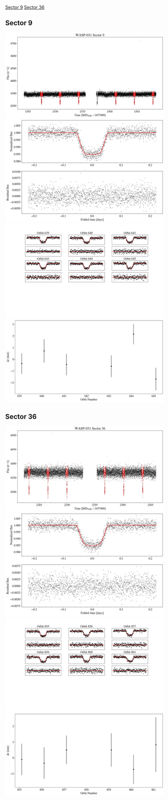 [Sector 9](#sector9)
[Sector 36](#sector36)

<a name = "sector9"></a>
## Sector 9
![alt text](/tt/WASP-031_Sector_9/WASP-031_Sector_9_a_TimeSeries.png)
![alt text](/tt/WASP-031_Sector_9/WASP-031_Sector_9_b_FoldedLightCurve.png)
![alt text](/tt/WASP-031_Sector_9/WASP-031_Sector_9_b_IndividualTransitsWithFit.png)
![alt text](/tt/WASP-031_Sector_9/WASP-031_Sector_9_c_TimingResiduals.png)

<a name = "sector36"></a>
## Sector 36
![alt text](/tt/WASP-031_Sector_36/WASP-031_Sector_36_a_TimeSeries.png)
![alt text](/tt/WASP-031_Sector_36/WASP-031_Sector_36_b_FoldedLightCurve.png)
![alt text](/tt/WASP-031_Sector_36/WASP-031_Sector_36_b_IndividualTransitsWithFit.png)
![alt text](/tt/WASP-031_Sector_36/WASP-031_Sector_36_c_TimingResiduals.png)

